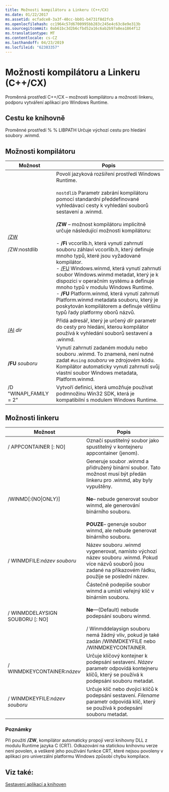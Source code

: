 ```yaml
---
title: Možnosti kompilátoru a Linkeru (C++/CX)
ms.date: 01/22/2017
ms.assetid: ecfadce8-3a3f-40cc-bb01-b4731f8d2fcb
ms.openlocfilehash: cc1964c57d6700995bb283c245e4c63c8e9e313b
ms.sourcegitcommit: 0ab61bc3d2b6cfbd52a16c6ab2b97a8ea1864f12
ms.translationtype: MT
ms.contentlocale: cs-CZ
ms.lasthandoff: 04/23/2019
ms.locfileid: "62383357"
---
```

# <a name="compiler-and-linker-options-ccx"></a>Možnosti kompilátoru a Linkeru (C++/CX)

Proměnná prostředí C++/CX – možnosti kompilátoru a možnosti linkeru, podporu vytváření aplikací pro Windows Runtime.

## <a name="library-path"></a>Cestu ke knihovně

Proměnné prostředí % % LIBPATH Určuje výchozí cestu pro hledání soubory .winmd.

## <a name="compiler-options"></a>Možnosti kompilátoru

|Možnost|Popis|
|------------|-----------------|
|[/ZW](../build/reference/zw-windows-runtime-compilation.md)<br /><br /> /ZW:nostdlib|Povolí jazyková rozšíření prostředí Windows Runtime.<br /><br /> `nostdlib` Parametr zabrání kompilátoru pomocí standardní předdefinované vyhledávací cesty k vyhledání souborů sestavení a .winmd.<br /><br /> **/ZW** – možnost kompilátoru implicitně určuje následující možnosti kompilátoru:<br /><br />- **/Fi** vccorlib.h, která vynutí zahrnutí souboru záhlaví vccorlib.h, který definuje mnoho typů, které jsou vyžadované kompilátor.<br />- [/FU](../build/reference/fu-name-forced-hash-using-file.md) Windows.winmd, která vynutí zahrnutí soubor Windows.winmd metadat, který je k dispozici v operačním systému a definuje mnoho typů v modulu Windows Runtime.<br />- **/FU** Platform.winmd, která vynutí zahrnutí Platform.winmd metadata souboru, který je poskytován kompilátorem a definuje většinu typů řady platformy oborů názvů.|
|[/AI](../build/reference/ai-specify-metadata-directories.md) *dir*|Přidá adresář, který je určený *dir* parametr do cesty pro hledání, kterou kompilátor používá k vyhledání souborů sestavení a .winmd.|
|**/FU**  *souboru*|Vynutí zahrnutí zadaném modulu nebo souboru .winmd. To znamená, není nutné zadat `#using` *souboru* ve zdrojovém kódu. Kompilátor automaticky vynutí zahrnutí svůj vlastní soubor Windows metadata, Platform.winmd.|
|/D "WINAPI_FAMILY = 2"|Vytvoří definici, která umožňuje používat podmnožinu Win32 SDK, která je kompatibilní s modulem Windows Runtime.|

## <a name="linker-options"></a>Možnosti linkeru

|Možnost|Popis|
|------------|-----------------|
|/ APPCONTAINER [: NO]|Označí spustitelný soubor jako spustitelný v kontejneru appcontainer (jenom).|
|/WINMD[:{NO&#124;ONLY}]|Generuje soubor .winmd a přidružený binární soubor. Tato možnost musí být předán linkeru pro .winmd, aby byly vypuštěny.<br /><br /> **Ne**– nebude generovat soubor winmd, ale generování binárního souboru.<br /><br /> **POUZE**– generuje soubor winmd, ale nebude generovat binárního souboru.|
|/ WINMDFILE:*název souboru*|Název souboru .winmd vygenerovat, namísto výchozí název souboru .winmd. Pokud více názvů souborů jsou zadané na příkazovém řádku, použije se poslední název.|
|/ WINMDDELAYSIGN SOUBORU [: NO]|Částečně podepíše soubor winmd a umístí veřejný klíč v binárním souboru.<br /><br /> **Ne**—(Default) nebude podepsání souboru winmd.<br /><br /> / Winmddelaysign souboru nemá žádný vliv, pokud je také zadán /WINMDKEYFILE nebo /WINMDKEYCONTAINER.|
|/ WINMDKEYCONTAINER:*název*|Určuje klíčový kontejner k podepsání sestavení. *Název* parametr odpovídá kontejneru klíčů, který se používá k podepsání souboru metadat.|
|/ WINMDKEYFILE:*název souboru*|Určuje klíč nebo dvojici klíčů k podepsání sestavení. *Filename* parametr odpovídá klíč, který se používá k podepsání souboru metadat.|

### <a name="remarks"></a>Poznámky

Při použití **/ZW**, kompilátor automaticky propojí verzi knihovny DLL z modulu Runtime jazyka C (CRT). Odkazování na statickou knihovnu verze není povolen, a veškeré jeho používání funkce CRT, které nejsou povoleny v aplikaci pro univerzální platformu Windows způsobí chybu kompilace.

## <a name="see-also"></a>Viz také:

[Sestavení aplikací a knihoven](../cppcx/building-apps-and-libraries-c-cx.md)
